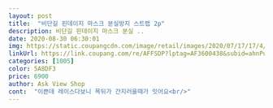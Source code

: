 ```yaml
---
layout: post 
title:  "비단길 핀데이지 마스크 분실방지 스트랩 2p" 
description: 비단길 핀데이지 마스크 분실 ..
date: 2020-08-30 06:30:01 
img: https://static.coupangcdn.com/image/retail/images/2020/07/17/17/4/d0ea2eda-a493-4d16-af4d-7ead3d7b69fa.jpg 
linkUrl: https://link.coupang.com/re/AFFSDP?lptag=AF3600438&subid=ahnPublicAsk&pageKey=1923604538&itemId=3265915262&vendorItemId=71282315823&traceid=V0-113-1b498c7ffd5a3ec5 
categories: [1005] 
color: 5A8DF3 
price: 6900 
author: Ask View Shop 
cont:  "이쁜데 레이스다보니 목뒤가 간지러울때가 잇어요<br/>" 
---
```

